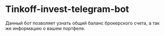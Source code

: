# Tinkoff-invest-telegram-bot
Данный бот позволяет узнать общий баланс брокерского счета, а так же информацию о вашем портфеле.
